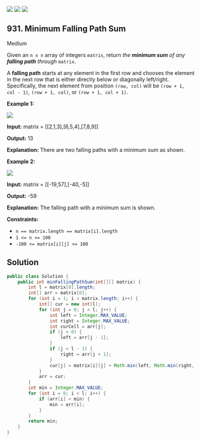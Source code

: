 [![](https://img.shields.io/github/stars/javadev/LeetCode-in-Java?label=Stars&style=flat-square)](https://github.com/javadev/LeetCode-in-Java)
[![](https://img.shields.io/github/forks/javadev/LeetCode-in-Java?label=Fork%20me%20on%20GitHub%20&style=flat-square)](https://github.com/javadev/LeetCode-in-Java/fork)
[![](https://img.shields.io/badge/-LeetCode%20in%20Kotlin-blue?style=flat-square)](https://github.com/javadev/LeetCode-in-Kotlin)

## 931\. Minimum Falling Path Sum

Medium

Given an `n x n` array of integers `matrix`, return _the **minimum sum** of any **falling path** through_ `matrix`.

A **falling path** starts at any element in the first row and chooses the element in the next row that is either directly below or diagonally left/right. Specifically, the next element from position `(row, col)` will be `(row + 1, col - 1)`, `(row + 1, col)`, or `(row + 1, col + 1)`.

**Example 1:**

![](https://assets.leetcode.com/uploads/2021/11/03/failing1-grid.jpg)

**Input:** matrix = \[\[2,1,3],[6,5,4],[7,8,9]]

**Output:** 13

**Explanation:** There are two falling paths with a minimum sum as shown.

**Example 2:**

![](https://assets.leetcode.com/uploads/2021/11/03/failing2-grid.jpg)

**Input:** matrix = \[\[-19,57],[-40,-5]]

**Output:** -59

**Explanation:** The falling path with a minimum sum is shown.

**Constraints:**

*   `n == matrix.length == matrix[i].length`
*   `1 <= n <= 100`
*   `-100 <= matrix[i][j] <= 100`

## Solution

```java
public class Solution {
    public int minFallingPathSum(int[][] matrix) {
        int l = matrix[0].length;
        int[] arr = matrix[0];
        for (int i = 1; i < matrix.length; i++) {
            int[] cur = new int[l];
            for (int j = 0; j < l; j++) {
                int left = Integer.MAX_VALUE;
                int right = Integer.MAX_VALUE;
                int curCell = arr[j];
                if (j > 0) {
                    left = arr[j - 1];
                }
                if (j < l - 1) {
                    right = arr[j + 1];
                }
                cur[j] = matrix[i][j] + Math.min(left, Math.min(right, curCell));
            }
            arr = cur;
        }
        int min = Integer.MAX_VALUE;
        for (int i = 0; i < l; i++) {
            if (arr[i] < min) {
                min = arr[i];
            }
        }
        return min;
    }
}
```